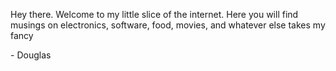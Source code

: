 Hey there. Welcome to my little slice of the internet.
Here you will find musings on electronics, software, food,
movies, and whatever else takes my fancy

\- Douglas


